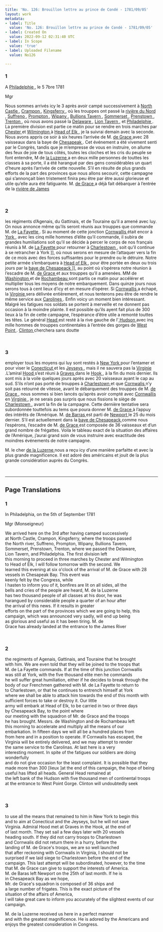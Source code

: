 ```yaml
---
title: 'No. 126: Brouillon lettre au prince de Condé - 1781/09/05'
layout: work
metadata:
- label: Title
  value: 'No. 126: Brouillon lettre au prince de Condé - 1781/09/05'
- label: Created On
  value: 2022-09-12 02:31:40 UTC
- label: In Scope
  value: 'true'
- label: Uploaded Filename
  value: No126

---
```

<div class="pages">
<div id="page-32541637">
<h3><a name="page-32541637">1</a></h3>
<div class="page-content">
<p>A  <a href="../subjects/32162804" title=" Philadelphie "> Philadelphie </a>, le 5 7bre 1781</p>
<p>Mgr</p>
<p>Nous sommes arrivés icy le 3 après avoir campé successivement <span class="line-break"> </span>à <a href="../subjects/32162968" title=" North Castle "> North Castle </a>, <a href="../subjects/32162969" title=" Crampon "> Crampon </a>, <a href="../subjects/32162970" title=" Kingsferry "> Kingsferry </a>, où les trouppes ont passé <span class="line-break"> </span>la <a href="../subjects/32162961" title=" rivière du Nord "> rivière du Nord </a>, <a href="../subjects/32162971" title=" Suffreno "> Suffreno </a>, <a href="../subjects/32162972" title=" Prompton "> Prompton </a>, <a href="../subjects/32162973" title=" Wipany "> Wipany </a>, <a href="../subjects/32162974" title=" Bullions Tavern "> Bullions Tavern </a>, <span class="line-break"> </span><a href="../subjects/32162975" title=" Sommerset "> Sommerset </a>, <a href="../subjects/32162976" title=" Prenstown "> Prenstown </a>, <a href="../subjects/32162954" title=" Trenton "> Trenton </a>, où nous avons passé la <a href="../subjects/32162952" title=" Delaware "> Delaware </a>, <span class="line-break"> </span><a href="../subjects/32162977" title=" Lion Tavern "> Lion Tavern </a>, et <a href="../subjects/32162804" title=" Philadelphie "> Philadelphie </a>. La première division est partie <span class="line-break"> </span>ce matin pour se rendre en trois marches par <a href="../subjects/32162955" title=" Chester "> Chester </a> et <a href="../subjects/32162978" title=" Wilmington "> Wilmington </a> <span class="line-break"> </span>à <a href="../subjects/32162871" title=" Head of Elk "> Head of Elk </a>, je la suivrai demain avec la seconde. Nous avons <span class="line-break"> </span>appris ce soir à six heures l’arrivée de M. <a href="../subjects/32162948" title=" de Grace "> de Grace </a> avec 28 <span class="line-break"> </span>vaisseaux dans la baye de <a href="../subjects/32162979" title=" Chesapeak "> Chesapeak </a>. Cet événement a été <span class="line-break"> </span>vivement senti par le Congrès, tandis que je m’empresse de <span class="line-break"> </span>vous en instruire, on allume des feux de joie de tous côtés, toutes les <span class="line-break"> </span>cloches et les cris du peuple se font entendre, M de <a href="../subjects/32069530" title=" la Luzerne "> la Luzerne </a> <span class="line-break"> </span>a en deux mille personnes de touttes les classes à sa porte, il a été <span class="line-break"> </span>harangué par des gens considérables un quart d’heure après <span class="line-break"> </span>l’arrivée de cette nouvelle. S’il en résulte de plus grands <span class="line-break"> </span>efforts de la part des provinces que nous allons secourir, cette <span class="line-break"> </span>campagne qui s’annonçait bien tristement finira peu être par <span class="line-break"> </span>être aussi glorieuse et utile qu’elle aura été fatiguante. M. <a href="../subjects/32162948" title=" de Grace "> de <span class="line-break"> </span>Grace </a> a déjà fait débarquer à l’entrée de la <a href="../subjects/32162814" title=" rivière de James "> rivière de James </a></p>
</div>
</div>
<br />
<div id="page-32541638">
<h3><a name="page-32541638">2</a></h3>
<div class="page-content">
<p> les régiments d’Agenais, du Gattinais, et de Touraine qu’il a amené <span class="line-break"> </span>avec luy. On nous annonce même qu’ils seront réunis aux trouppes que <span class="line-break"> </span>commande M. de <a href="../subjects/32162869" title=" La Fayette "> La Fayette </a>. Si au moment de cette jonction <a href="../subjects/32162980" title="Charles Cornwallis, 1st Marquess Cornwallis"> Cornwallis </a> <span class="line-break"> </span>était encor à <a href="../subjects/32162880" title=" York "> York </a>, avec les cinq mille hommes d’élite qu’il commande, <span class="line-break"> </span>il subira de grandes humiliations soit qu’il se décide à percer le <span class="line-break"> </span>corps de nos français réunis à M. de <a href="../subjects/32162869" title=" La Fayette "> La Fayette </a> pour retourner <span class="line-break"> </span>à <a href="../subjects/32162829" title=" Charlestown "> Charlestown </a>, soit qu’il continue à se retrancher à York ]], <span class="line-break"> </span>où nous serons en mesure de l’attaquer vers la fin de ce mois avec <span class="line-break"> </span>des forces suffisantes pour le prendre ou le détruire. Notre petite <span class="line-break"> </span>armée s’embarquera à <a href="../subjects/32162871" title=" Head of Elk "> Head of Elk </a>, pour être portée en deux ou <span class="line-break"> </span>trois jours par la <a href="../subjects/32162873" title=" baye de Chesapeack "> baye de Chesapeack </a> ]], au point où s’opérera <span class="line-break"> </span>notre réunion à l’escadre de M. <a href="../subjects/32162948" title=" de Grace "> de Grace </a> et aux trouppes qu’il <span class="line-break"> </span>a amenées. MM de <a href="../subjects/32162841" title=" Washington "> Washington </a> et de <a href="../subjects/32162815" title=" Rochambeau "> Rochambeau </a> sont partis <span class="line-break"> </span>ce matin pour accélérer et multiplier tous les moyens de notre <span class="line-break"> </span>embarquement. Dans quinze jours nous serons tous à cent lieux <span class="line-break"> </span>d’icy et en mesure d’opérer. Si <a href="../subjects/32162980" title="Charles Cornwallis, 1st Marquess Cornwallis"> Cornwallis </a> a échapé, la <span class="line-break"> </span><a href="../subjects/32162817" title=" Virginie "> Virginie </a> sera délivrée entièrement, et nous tenterons peu être de rendre <span class="line-break"> </span>le même service aux <a href="../subjects/32162965" title=" Carolines "> Carolines </a>. Enfin voicy un moment bien <span class="line-break"> </span>intéressant. Malgré les fatigues nos soldats se portent à merveille <span class="line-break"> </span>et ne donnent pas occasion à la moindre plainte. Il est possible qu’ils <span class="line-break"> </span>ayent fait plus de 300 lieux à la fin de cette campagne, l’espérance <span class="line-break"> </span>d’être utile a remonté touttes les têtes. Le général <a href="../subjects/32162935" title=" Head "> Head </a> est resté à <span class="line-break"> </span>la rive gauche de l’<a href="../subjects/32162921" title=" Hudson "> Hudson </a> avec inq mille hommes de trouppes continentales <span class="line-break"> </span>à l’entrée des gorges de <a href="../subjects/32162981" title=" West Point "> West Point </a>. <a href="../subjects/32162898" title=" Clinton "> Clinton </a> cherchera sans doutte </p>
</div>
</div>
<br />
<div id="page-32541639">
<h3><a name="page-32541639">3</a></h3>
<div class="page-content">
<p>employer tous les moyens qui luy sont restés à <a href="../subjects/32162830" title=" New York "> New York </a> pour l’entamer <span class="line-break"> </span>et pour viser le <a href="../subjects/32162919" title=" Conecticut "> Conecticut </a> et les <a href="../subjects/32162982" title=" Jeyseys "> Jeyseys </a>, mais il ne sauvera pas <span class="line-break"> </span>la <a href="../subjects/32162817" title=" Virginie "> Virginie </a>.L’amiral <a href="../subjects/32162983" title=" Hood "> Hood </a> s’est réuni à <a href="../subjects/32162892" title=" Graves "> Graves </a> dans le <a href="../subjects/32162958" title=" Hook "> Hook </a>, à la fin <span class="line-break"> </span>du mois dernier. Ils sont mis à la voile quelques jours après avec 20 vaisseaux <span class="line-break"> </span>ayant le cap au sud. S’ils n’ont pas porté de trouppes à <a href="../subjects/32162829" title=" Charlestown "> Charlestown </a> <span class="line-break"> </span>et que <a href="../subjects/32162980" title="Charles Cornwallis, 1st Marquess Cornwallis"> Cornwalis </a> n’y soit pas retourné de vitesse, avant le <span class="line-break"> </span>débarquement des trouppes de M. <a href="../subjects/32162948" title=" de Grace "> de Grace </a>, nous sommes si bien lancés <span class="line-break"> </span>qu’après avoir compté avec <a href="../subjects/32162980" title="Charles Cornwallis, 1st Marquess Cornwallis"> Cornwallis </a> en <a href="../subjects/32162817" title=" Virginie "> Virginie </a>, je ne serais pas <span class="line-break"> </span>surpris que nous fissions le siège de <a href="../subjects/32162829" title=" Charlestown "> Charlestown </a>, avant la fin de la <span class="line-break"> </span>campagne. Cette dernière tentative sera subordonnée touttefois au tems <span class="line-break"> </span>que poura donner M. <a href="../subjects/32162948" title=" de Grace "> de Grace </a> à l’appuy des intérêts de l’Amérique. <span class="line-break"> </span>M. <a href="../subjects/32162950" title=" de Barras "> de Barras </a> est parti de <a href="../subjects/32162914" title=" Newport "> Newport </a> le 25 du mois dernier. S’il est <span class="line-break"> </span>actuellement dans la <a href="../subjects/32162873" title=" baye de Chesapeack "> baye de Chesapeack </a> comme nous l’espérons, <span class="line-break"> </span>l’escadre de M. <a href="../subjects/32162948" title=" de Grace "> de Grace </a> est composée de 36 vaisseaux et d’un <span class="line-break"> </span>grand nombre de frégattes. Voila le tableau exact de la <span class="line-break"> </span>situation des affaires de l’Amérique, j’aurai grand soin de <span class="line-break"> </span>vous instruire avec exactitude des moindres  événements de notre campagne.</p>
<p>M. le cher <a href="../subjects/32162984" title=" de la Luzerne "> de la Luzerne </a> nous a reçu icy d’une manière parfaitte <span class="line-break"> </span>et avec la plus grande magnificence. Il est adoré des américains et <span class="line-break"> </span>jouit de la plus grande considération auprès du Congrès. </p>
</div>
</div>
<br />
</div>
<hr />
<h2 class="divider">Page Translations</h2>
<div class="pages">
<div id="translation-32541637">
<h3>1</h3>
<div class="page-content">
<p>In Philadelphia, on the 5th of September 1781</p>
<p>Mgr (Monseigneur)</p>
<p>We arrived here on the 3rd after having camped successively<br/>
at North Castle, Crampon, Kingsferry, where the troops passed<br/>
the North river, Suffreno, Prompton, Wipany, Bullions Tavern,<br/>
Sommerset, Prenstown, Trenton, where we passed the Delaware,<br/>
Lion Tavern, and Philadelphia. The first division left<br/>
this morning to proceed in three marches by Chester and Wilmington<br/>
to Head of Elk, I will follow tomorrow with the second. We <br/>
learned this evening at six o'clock of the arrival of M. de Grace with 28<br/>
vessels in Chesapeak Bay. This event was<br/>
keenly felt by the Congress, while <br/>
I hasten to inform you of it, bonfires are lit on all sides, all the <br/>
bells and cries of the people are heard, M. de la Luzerne<br/>
has two thousand people of all classes at his door, he was <br/>
harangued by considerable people a quarter of an hour after <br/>
the arrival of this news. If it results in greater<br/>
efforts on the part of the provinces which we are going to help, this<br/>
campaign, which was announced very sadly, will end up being <br/>
as glorious and useful as it has been tiring. M. de<br/>
Grace has already landed at the entrance to the James River</p>
</div>
</div>
<br />
<div id="translation-32541638">
<h3>2</h3>
<div class="page-content">
<p>the regiments of Agenais, Gattinais, and Touraine that he brought<br/>
with him. We are even told that they will be joined to the troops that<br/>
M. de La Fayette commands. If at the time of this junction Cornwallis<br/>
was still at York, with the five thousand elite men he commands<br/>
he will suffer great humiliation, either if he decides to break through the<br/>
body of our Frenchmen gathered with M. de La Fayette to return to<br/>
to Charlestown, or that he continues to entrench himself at York<br/>
where we shall be able to attack him towards the end of this month with<br/>
sufficient forces to take or destroy it. Our little<br/>
army will embark at Head of Elk, to be carried in two or three days<br/>
by Chesapeack Bay, to the point where <br/>
our meeting with the squadron of Mr. de Grace and the troops<br/>
he has brought. Messrs. de Washington and de Rochambeau left<br/>
this morning to accelerate and multiply all the means of our<br/>
embarkation. In fifteen days we will all be a hundred places from<br/>
from here and in a position to operate. If Cornwalis has escaped, the<br/>
Virginia will be entirely delivered, and we may attempt to render <br/>
the same service to the Carolinas. At last here is a very <br/>
interesting moment. In spite of the fatigues our soldiers are doing wonderfully<br/>
and do not give occasion for the least complaint. It is possible that they<br/>
made more than 300 <span class="unclear">[lieux ]</span>at the end of this campaign, the hope of being useful has lifted all heads. General Head remained at<br/>
the left bank of the Hudson with five thousand men of continental troops<br/>
at the entrance to West Point Gorge. Clinton will undoubtedly seek</p>
</div>
</div>
<br />
<div id="translation-32541639">
<h3>3</h3>
<div class="page-content">
<p>to use all the means that remained to him in New York to begin this<br/>
and to aim at Conecticut and the Jeyseys, but he will not save <br/>
Virginia. Admiral Hood met at Graves in the Hook, at the end of<br/>
of last month. They set sail a few days later with 20 vessels<br/>
heading south. If they did not carry troops to Charlestown<br/>
and Cornwalis did not return there in a hurry, before the<br/>
landing of M. de Grace's troops, we are so well launched <br/>
that after reckoning with Cornwalis in Virginia, I should not be <br/>
surprised if we laid siege to Charlestown before the end of the <br/>
campaign. This last attempt will be subordinated, however, to the time<br/>
that M. de Grace can give to support the interests of America.<br/>
M. de Baras left Newport on the 25th of last month. If he is<br/>
in Chesapeack Bay as we hope, <br/>
Mr. de Grace's squadron is composed of 36 ships and <br/>
a large number of frigates. This is the exact picture of the<br/>
situation of the affairs of America, <br/>
I will take great care to inform you accurately of the slightest events of our campaign.</p>
<p>M. de la Luzerne received us here in a perfect manner<br/>
and with the greatest magnificence. He is adored by the Americans and<br/>
enjoys the greatest consideration in Congress.</p>
</div>
</div>
<br />
</div>
